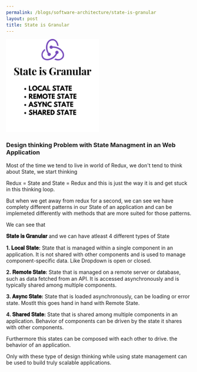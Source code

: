 ```yaml
---
permalink: /blogs/software-architecture/state-is-granular
layout: post
title: State is Granular
---
```


<img src="/public/images/state-is-granular.png" width="50%"  height="50%" style="margin: 0 auto;"/>

### Design thinking Problem with State Managment in an Web Application

Most of the time we tend to live in world of Redux, we don't tend to think about State, we start thinking

Redux = State and State = Redux and this is just the way it is and get stuck in this thinking loop.

But when we get away from redux for a second, we can see we have complety different patterns in our State of an application and can be implemeted differently with methods that are more suited for those patterns.

We can see that

**𝐒𝐭𝐚𝐭𝐞 𝐢𝐬 𝐆𝐫𝐚𝐧𝐮𝐥𝐚𝐫** and we can have atleast 4 different types of State

**1. 𝐋𝐨𝐜𝐚𝐥 𝐒𝐭𝐚𝐭𝐞:** State that is managed within a single component in an application. It is not shared with other components and is used to manage component-specific data. Like Dropdown is open or closed.

**2. 𝐑𝐞𝐦𝐨𝐭𝐞 𝐒𝐭𝐚𝐭𝐞:** State that is managed on a remote server or database, such as data fetched from an API. It is accessed asynchronously and is typically shared among multiple components.

**3. 𝐀𝐬𝐲𝐧𝐜 𝐒𝐭𝐚𝐭𝐞:** State that is loaded asynchronously, can be loading or error state. Mostlt this goes hand in hand with Remote State.

**4. 𝐒𝐡𝐚𝐫𝐞𝐝 𝐒𝐭𝐚𝐭𝐞:** State that is shared among multiple components in an application. Behavior of components can be driven by the state it shares with other components.

Furthermore this states can be composed with each other to drive. the behavior of an application.

Only with these type of design thinking while using state management can be used to build truly scalable applications.

